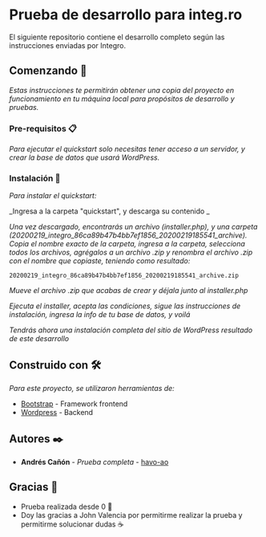 # Prueba de desarrollo para integ.ro

El siguiente repositorio contiene el desarrollo completo según las instrucciones enviadas por Integro.

## Comenzando 🚀

_Estas instrucciones te permitirán obtener una copia del proyecto en funcionamiento en tu máquina local para propósitos de desarrollo y pruebas._

### Pre-requisitos 📋

_Para ejecutar el quickstart solo necesitas tener acceso a un servidor, y crear la base de datos que usará WordPress._


### Instalación 🔧

_Para instalar el quickstart:_

_Ingresa a la carpeta "quickstart", y descarga su contenido _

_Una vez descargado, encontrarás un archivo (installer.php), y una carpeta (20200219_integro_86ca89b47b4bb7ef1856_20200219185541_archive). Copia el nombre exacto de la carpeta, ingresa a la carpeta, selecciona todos los archivos, agrégalos a un archivo .zip y renombra el archivo .zip con el nombre que copiaste, teniendo como resultado:_ 

```
20200219_integro_86ca89b47b4bb7ef1856_20200219185541_archive.zip
```

_Mueve el archivo .zip que acabas de crear y déjala junto al installer.php_

_Ejecuta el installer, acepta las condiciones, sigue las instrucciones de instalación, ingresa la info de tu base de datos, y voilá_

_Tendrás ahora una instalación completa del sitio de WordPress resultado de este desarrollo_

## Construido con 🛠️

_Para este proyecto, se utilizaron herramientas de:_

* [Bootstrap](https://getbootstrap.com/) - Framework frontend
* [Wordpress](https://wordpress.org/support/) - Backend

## Autores ✒️

* **Andrés Cañón** - *Prueba completa* - [havo-ao](https://github.com/havo-ao)


## Gracias 🎁

* Prueba realizada desde 0 📢
* Doy las gracias a John Valencia por permitirme realizar la prueba y permitirme solucionar dudas ☕ 

